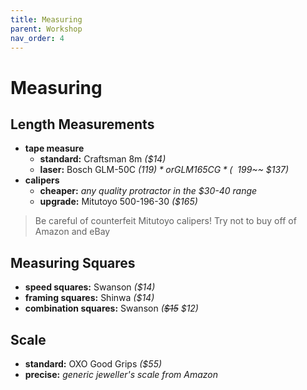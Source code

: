 ```yaml
---
title: Measuring
parent: Workshop
nav_order: 4
---
```

# Measuring

## Length Measurements

- **tape measure** 
	- **standard:** Craftsman 8m *($14)*
	- **laser:** Bosch GLM-50C *($119)* or GLM165CG *(~~$199~~ $137)*
- **calipers** 
	- **cheaper:** *any quality protractor in the $30-40 range*
	- **upgrade:** Mitutoyo 500-196-30 *($165)*

> Be careful of counterfeit Mitutoyo calipers! Try not to buy off of Amazon and eBay

## Measuring Squares

- **speed squares:** Swanson *($14)*
- **framing squares:** Shinwa *($14)*
- **combination squares:** Swanson *(~~$15~~ $12)*

## Scale

- **standard:** OXO Good Grips *($55)*
- **precise:** *generic jeweller's scale from Amazon*
